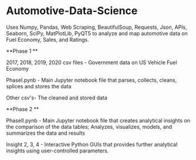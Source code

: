 # Automotive-Data-Science
Uses Numpy, Pandas, Web Scraping, BeautifulSoup, Requests, Json, APIs, Seaborn, SciPy, MatPlotLib, PyQT5 to analyze and map automotive data on Fuel Economy, Sales, and Ratings.

**Phase 1  **

2017, 2018, 2019, 2020 csv files - Government data on US Vehicle Fuel Economy

PhaseI.pynb - Main Jupyter notebook file that parses, collects, cleans, splices and stores the data

Other csv's- The cleaned and stored data

**Phase 2 **

PhaseII.pynb - Main Jupyter notebook file that creates analytical insights on the comparison of the data tables; Analyzes, visualizes, models, and summarizes the data and results

Insight 2, 3, 4 - Interactive Python GUIs that provides further analytical insights using user-controlled parameters.

